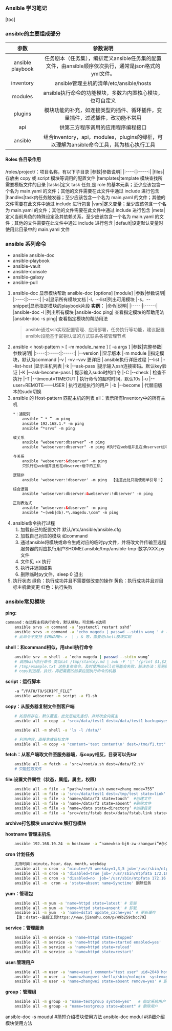 ### Ansible 学习笔记
[toc]

### ansible的主要组成部分

|参数|参数说明|
|:----:|:-----:|
|ansible playbook|任务剧本（任务集），编排定义ansible任务集的配置文件，由ansible顺序依次执行，通常是json格式的yml文件。
|inventory|ansible管理主机的清单/etc/ansible/hosts
|modules|ansible执行命令的功能模块，多数为内置核心模块，也可自定义
|plugins|模块功能的补充，如连接类型的插件、循环插件，变量插件，过滤插件，改功能不常用
|api|供第三方程序调用的应用程序编程接口
|ansible|组合inventory，api，modules，plugins的绿框，可以理解为ansible命令工具，其为核心执行工具


#### Roles 各目录作用
/roles/project/：项目名称，有以下子目录
|参数|参数说明|
|:----:|:-----:|
|files|存放由 copy 或 script 模块等调用的配置文件
|templates|template 模块查找所需要模板文件的目录
|tasks|定义 task 任务,是 role 的基本元素；至少应该包含一个名为 main.yaml 的文件；其他的文件需要在此文件中通过 include 进行包含
|handles|task内任务触发器；至少应该包含一个名为 main.yaml 的文件；其他的文件需要在此文件中通过 include 进行包含
|vars|定义变量；至少应该包含一个名为 main.yaml 的文件；其他的文件需要在此文件中通过 include 进行包含
|meta|定义当前角色的特殊设定及其依赖关系，至少应该包含一个名为 main.yaml 的文件；其他的文件需要在此文件中通过 include 进行包含
|default|设定默认变量时使用此目录中的 main.yaml 文件

### ansible 系列命令
- ansible ansible-doc
- ansible-playbook
- ansible-vault
- ansible-console
- ansible-galaxy
- ansible-pull
1. ansible-doc 显示模块帮助
    ansible-doc [options] [module]
    |参数|参数说明|
    |:----:|:-----:|
    |-a|显示所有模块文档
    |-l，--list|列出可用模块
    |-s，--snippet|显示指定模块的playbook片段
    **实例：**
    |命令|说明|
    |:----:|:-----:|
    |ansible-doc -l |列出所有模块
    |ansible-doc ping| 查看指定模块的帮助用法
    |ansible-doc -s ping| 查看指定模块的帮助用法
    > ansible通过ssh实现配置管理、应用部署，任务执行等功能，建议配置ansible段能基于密钥认证的方式联系各被管理节点
2. ansible < host-pattern > [ -m module_name ] [ -a args ]
    |参数|完整参数|参数说明|
    |:----:|:-----:|:-----:|
    |--version ||显示版本
    |-m module ||指定模块，默认为command
    |-v | -vv -vvv 更详细 | ansible执行详细过程
    |--list | --list-host |显示主机列表
    |-k |--ask-pass |提示输入ssh连接密码。默认key验证
    |-K |--ask-become-pass | 提示输入sudo时的口令
    |-C |--check | 检查不执行
    |-T |--timeout=TIMEOUT | 执行命令的超时时间，默认10s
    |-u |--user=REMOTE——USER | 执行远程执行的用户
    |-b |--become | 代替旧版本的sudo切换
3. ansible 的 Host-pattern  匹配主机的列表
    all：表示所有Inventory中的所有主机
    ```html
    *：通配符
        ansible “ * ” -m ping
        ansible 192.168.1.* -m ping
        ansible “*srvs” -m ping

    或关系
        ansible “webserver:dbserver” -m ping
        ansible "webserver:dbserver" -m ping #执行在web组并且在dbserver组中的主机（忽略重复的）

    与关系
        ansible "webserver:&dbserver" -m ping
        只执行在web组并且也在dbserver组中的主机

    逻辑非
        ansible 'webserver:!dbserver' -m ping  【注意此处只能使用单引号！】

    综合逻辑
        ansible 'webserver:dbserver:&webserver:!dbserver' -m ping

    正则表达式
        ansible "webserver:&dbserver" -m ping
        ansible "~(web|db).*\.magedu.\com" -m ping
    ```
4. ansible命令执行过程
    1. 加载自己的配置文件 默认/etc/ansible/ansible.cfg
    2. 加载自己对应的模块 如command
    3. 通过ansible将模块或命令生成对应的临时py文件，并将改文件传输至远程服务器的对应执行用户SHOME/.ansible/tmp/ansible-tmp-数字/XXX.py文件
    4. 文件见 +x 执行
    5. 执行并返回结果
    6. 删除临时py文件，sleep 0 退出
5. 执行状态
    绿色：执行成功并且不需要做改变的操作
    黄色：执行成功并且对目标主机做变更
    红色：执行失败

### ansible常见模块
**ping:**
```bash
command：在远程主机执行命令，默认模块。可忽略-m选项
    ansible srvs -m command -a ‘systemctl restart sshd’
    ansible srvs -m command -a 'echo magedu | passwd --stdin wang ' # 不成功
    # 此命令不支持 $VRNAME< >  | ; & 等，需要用shell模块实现
```
**shell：和command相似，用shell执行命令**
```bash
    ansible srv -m shell -a ‘echo magedu | passwd --stdin wang’
    # 调用bash执行命令 类似cat /tmp/stanley.md | awk -F '|' '{print $1,$2}' & >
    # /tmp/example.txt 这些复杂命令，及时使用shell也可能会失败，解决办法：写到脚本时，
    # copy到远程，执行，再把需要的结果拉回执行命令的机器
```
**script：运行脚本**
```bash
    -a “/PATH/TO/SCRIPT_FILE”
    ansible webserver -m script -a f1.sh
```
**copy：从服务器复制文件到客户端**
```bash
    # 如目标存在，默认覆盖，此处是指先备份，并修改全向属主
    ansible all -m copy -a 'src=/data/test1 dest=/data/test1 backup=yes mode=000 owner=zhang'

    ansible all -m shell -a 'ls -l /data/'

    # 利用内容，直接生成目标文件
    ansible all -m copy -a "content='test content\n' dest=/tmo/f1.txt"
```
**fetch：从客户端取文件至服务器端，与copy相反，目录可以先tar**
```bash
    ansible all -m fetch -a ‘src=/root/a.sh dest=/data/f2.sh'
    # 只能拉取文件
```
**file:设置文件属性（状态，属组，属主，权限）**
```bash
    ansible all -m file -a “path=/root/a.sh owner=zhang mode=755”
    ansible all -m file -a 'src=/data/test1 dest=/tmp/test state=link'
    ansible all -m file -a ’name=/data/f3 state=touch‘  #创建文件
    ansible all -m file -a ’name=/data/f3 state=absent‘ #删除文件
    ansible all -m file -a ’name=/data state=directory‘ #创建目录
    ansible all -m file -a ’src=/etc/fstab dest=/data/fstab.link state=link‘
```
**archive打包模块**
**unarchive 解打包模块**

**hostname 管理主机名**
```bash
    ansible 192.168.10.24 -m hostname -a “name=kso-bj6-zw-zhangwei”#永久生效（但hosts文件需要手动更改）
```
**cron 计划任务**
```bash
    支持时间：minute，hour，day，month，weekday
    ansible all -m cron -a "minute=*/5 weekday=1,3,5 job='/usr/sbin/ntpfata 172.16.0.1 & >/dev/null' name=Synctime" 创建任务
    ansible all -m cron -a "disabled=true job='/usr/sbin/ntpfata 172.16.0.1 & >/dev/null' name=Synctime" 禁用任务（加#号注释）
    ansible all -m cron -a "disabled=no  job='/usr/sbin/ntpfata 172.16.0.1 & >/dev/null' name=Synctime" 启用任务
    ansible all -m  cron -a 'state=absent name=Synctime' 删除任务
```
**yum：管理包**
```bash
    ansible all -m yum -a 'name=httpd state=latest' # 安装
    ansible all -m yum -a 'name=httpd state=ansent' # 卸载
    ansible all -m yum  -a 'name=dstat update_cache=yes' # 更新缓存
    【注：dstat--监控工具https://www.jianshu.com/p/49b259cbcc79】
```
**service：管理服务**
```bash
    ansible all -m service -a 'name=httpd state=stopped'
    ansible all -m service -a 'name=httpd state=started enabled=yes'
    ansible all -m service -a 'name=httpd state=reload'
    ansible all -m service -a 'name=httpd state=restart'
```
**user:管理用户**
```bash
    ansible all -m user -a 'name=user1 comment="test user" uid=2048 home=/data/home/user1 group=root'  创建用户，以及uid，家目录，并描述（comment）
    ansible all -m user -a 'name=zhangwei shell=/sbin/nologin  system=yes home=/data/home/zhangwei'    创建不可登陆的系统用户
    ansible all -m user -a 'name=zhangwei state=absent remove=yes' # 删除用户及家目录
```
**group：管理组**
```bash
    ansible all -m group -a "name=testgroup system=yes"   # 指定系统用户
    ansible all -m group -a "name=testgroup state=absent" # 删除用户
```
ansible-doc -s moudul #简短介绍模块使用方法
ansible-doc modul  #详细介绍模块使用方法
